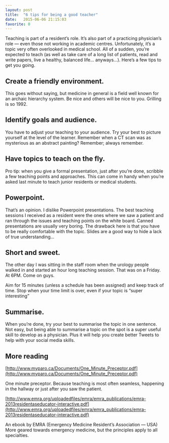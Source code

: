 ```yaml
---
layout: post
title:  "6 tips for being a good teacher"
date:   2015-06-06 21:15:03
favorite: 0
---
```

Teaching is part of a resident’s role. It’s also part of a practicing physician’s role — even those not working in academic centres. Unfortunately, it’s a topic very often overlooked in medical school. All of a sudden, you’re expected to teach (as well as take care of a long list of patients, read and write papers, live a healthy, balanced life… anyways…). Here’s a few tips to get you going.

## Create a friendly environment.

This goes without saying, but medicine in general is a field well known for an archaic hierarchy system. Be nice and others will be nice to you. Grilling is so 1992.

## Identify goals and audience.

You have to adjust your teaching to your audience. Try your best to picture yourself at the level of the learner. Remember when a CT scan was as mysterious as an abstract painting? Remember; always remember.

## Have topics to teach on the fly.

Pro tip: when you give a formal presentation, just after you’re done, scribble a few teaching points and approaches. This can come in handy when you’re asked last minute to teach junior residents or medical students.

## Powerpoint.

That’s an opinion. I dislike Powerpoint presentations. The best teaching sessions I received as a resident were the ones where we saw a patient and ran through the issues and teaching points on the white board. Canned presentations are usually very boring. The drawback here is that you have to be really comfortable with the topic. Slides are a good way to hide a lack of true understanding…

## Short and sweet.

The other day I was sitting in the staff room when the urology people walked in and started an hour long teaching session. That was on a Friday. At 6PM. Come on guys. 

Aim for 15 minutes (unless a schedule has been assigned) and keep track of time. Stop when your time limit is over, even if your topic is “super interesting”

## Summarise.

When you’re done, try your best to summarise the topic in one sentence. Not easy, but being able to summarise a topic on the spot is a super useful skill to develop as a physician. Plus it will help you create better Tweets to help with your social media skills.

## More reading

[http://www.myparo.ca/Documents/One_Minute_Preceptor.pdf](http://www.myparo.ca/Documents/One_Minute_Preceptor.pdf) 

One minute preceptor. Because teaching is most often seamless, happening in the hallway or just after you saw the patient.

[http://www.emra.org/uploadedfiles/emra/emra_publications/emra-2013residentaseducator-interactive.pdf](http://www.emra.org/uploadedfiles/emra/emra_publications/emra-2013residentaseducator-interactive.pdf)

An ebook by EMRA (Emergency Medicine Resident’s Association — USA) More geared towards emergency medicine, but the principles apply to all specialties.
